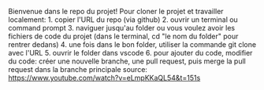 Bienvenue dans le repo du projet! 
Pour cloner le projet et travailler localement:
    1. copier l'URL du repo (via github)
    2. ouvrir un terminal ou command prompt
    3. naviguer jusqu'au folder ou vous voulez avoir les fichiers de code du projet 
       (dans le terminal, cd "le nom du folder" pour rentrer dedans)
    4. une fois dans le bon folder, utiliser la commande git clone avec l'URL
    5. ouvrir le folder dans vscode
    6. pour ajouter du code, modifier du code: 
       créer une nouvelle branche, une pull request, puis merge la pull request dans la branche principale
    source: https://www.youtube.com/watch?v=eLmpKKaQL54&t=151s

    
